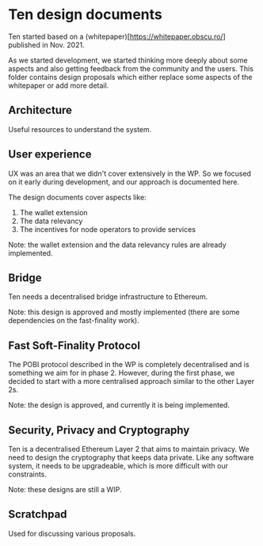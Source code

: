 # Ten design documents

Ten started based on a (whitepaper)[https://whitepaper.obscu.ro/] published in Nov. 2021.

As we started development, we started thinking more deeply about some aspects and also getting feedback from the community
and the users.
This folder contains design proposals which either replace some aspects of the whitepaper or add more detail.

## Architecture

Useful resources to understand the system.


## User experience

UX was an area that we didn't cover extensively in the WP. So we focused on it early during development, and our approach is documented here.

The design documents cover aspects like:
1. The wallet extension
2. The data relevancy
3. The incentives for node operators to provide services

Note: the wallet extension and the data relevancy rules are already implemented. 


## Bridge

Ten needs a decentralised bridge infrastructure to Ethereum.

Note: this design is approved and mostly implemented (there are some dependencies on the fast-finality work). 


## Fast Soft-Finality Protocol

The POBI protocol described in the WP is completely decentralised and is something we aim for in phase 2.
However, during the first phase, we decided to start with a more centralised approach similar to the other Layer 2s.

Note: the design is approved, and currently it is being implemented.


## Security, Privacy and Cryptography

Ten is a decentralised Ethereum Layer 2 that aims to maintain privacy.
We need to design the cryptography that keeps data private.
Like any software system, it needs to be upgradeable, which is more difficult with our constraints.

Note: these designs are still a WIP.


## Scratchpad

Used for discussing various proposals.

